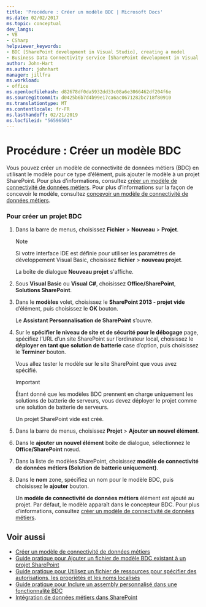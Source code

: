 ```yaml
---
title: 'Procédure : Créer un modèle BDC | Microsoft Docs'
ms.date: 02/02/2017
ms.topic: conceptual
dev_langs:
- VB
- CSharp
helpviewer_keywords:
- BDC [SharePoint development in Visual Studio], creating a model
- Business Data Connectivity service [SharePoint development in Visual Studio], creating a model
author: John-Hart
ms.author: johnhart
manager: jillfra
ms.workload:
- office
ms.openlocfilehash: d82678df0da5932dd33c08a6e3066462df204f6e
ms.sourcegitcommit: d0425b6b7d4b99e17ca6ac0671282bc718f80910
ms.translationtype: MT
ms.contentlocale: fr-FR
ms.lasthandoff: 02/21/2019
ms.locfileid: "56596501"
---
```

# <a name="how-to-create-a-bdc-model"></a>Procédure : Créer un modèle BDC
  Vous pouvez créer un modèle de connectivité de données métiers (BDC) en utilisant le modèle pour ce type d’élément, puis ajouter le modèle à un projet SharePoint. Pour plus d’informations, consultez [créer un modèle de connectivité de données métiers](../sharepoint/creating-a-business-data-connectivity-model.md). Pour plus d’informations sur la façon de concevoir le modèle, consultez [concevoir un modèle de connectivité de données métiers](../sharepoint/designing-a-business-data-connectivity-model.md).

### <a name="to-create-a-bdc-project"></a>Pour créer un projet BDC

1.  Dans la barre de menus, choisissez **Fichier** > **Nouveau** > **Projet**.

    > [!NOTE]
    >  Si votre interface IDE est définie pour utiliser les paramètres de développement Visual Basic, choisissez **fichier** > **nouveau projet**.

     La boîte de dialogue **Nouveau projet** s'affiche.

2.  Sous **Visual Basic** ou **Visual C#**, choisissez **Office/SharePoint**, **Solutions SharePoint**.

3.  Dans le **modèles** volet, choisissez le **SharePoint 2013 - projet vide** d’élément, puis choisissez le **OK** bouton.

     Le **Assistant Personnalisation de SharePoint** s’ouvre.

4.  Sur le **spécifier le niveau de site et de sécurité pour le débogage** page, spécifiez l’URL d’un site SharePoint sur l’ordinateur local, choisissez le **déployer en tant que solution de batterie** case d’option, puis choisissez le **Terminer** bouton.

     Vous allez tester le modèle sur le site SharePoint que vous avez spécifié.

    > [!IMPORTANT]
    >  Étant donné que les modèles BDC prennent en charge uniquement les solutions de batterie de serveurs, vous devez déployer le projet comme une solution de batterie de serveurs.

     Un projet SharePoint vide est créé.

5.  Dans la barre de menus, choisissez **Projet** > **Ajouter un nouvel élément**.

6.  Dans le **ajouter un nouvel élément** boîte de dialogue, sélectionnez le **Office/SharePoint** nœud.

7.  Dans la liste de modèles SharePoint, choisissez **modèle de connectivité de données métiers (Solution de batterie uniquement)**.

8.  Dans le **nom** zone, spécifiez un nom pour le modèle BDC, puis choisissez le **ajouter** bouton.

     Un **modèle de connectivité de données métiers** élément est ajouté au projet. Par défaut, le modèle apparaît dans le concepteur BDC. Pour plus d’informations, consultez [créer un modèle de connectivité de données métiers](../sharepoint/creating-a-business-data-connectivity-model.md).

## <a name="see-also"></a>Voir aussi
- [Créer un modèle de connectivité de données métiers](../sharepoint/creating-a-business-data-connectivity-model.md)
- [Guide pratique pour Ajouter un fichier de modèle BDC existant à un projet SharePoint](../sharepoint/how-to-add-an-existing-bdc-model-file-to-a-sharepoint-project.md)
- [Guide pratique pour Utilisez un fichier de ressources pour spécifier des autorisations, les propriétés et les noms localisés](../sharepoint/how-to-use-a-resource-file-to-specify-localized-names-properties-and-permissions.md)
- [Guide pratique pour Inclure un assembly personnalisé dans une fonctionnalité BDC](../sharepoint/how-to-include-a-custom-assembly-in-a-bdc-feature.md)
- [Intégration de données métiers dans SharePoint](../sharepoint/integrating-business-data-into-sharepoint.md)

